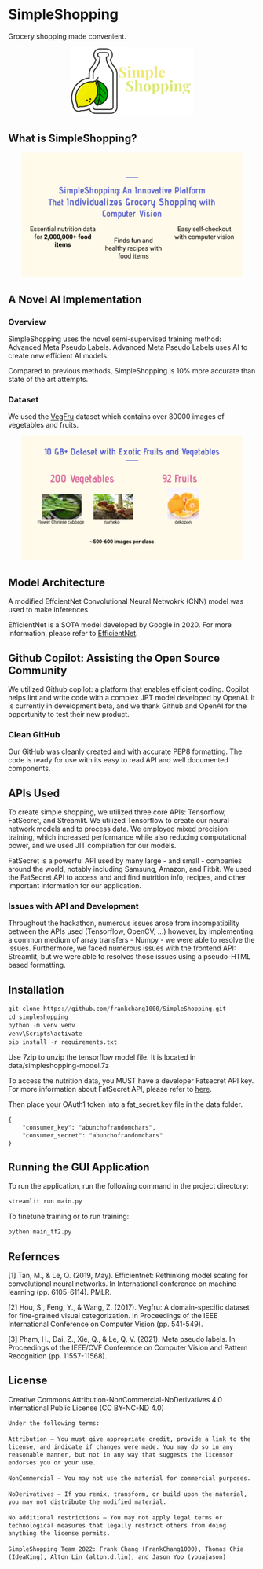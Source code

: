 # SimpleShopping

Grocery shopping made convenient.

<p align="center">
  <img src="https://github.com/frankchang1000/SimpleShopping/blob/main/data/logo.png", width="250"/>
</p>

## What is SimpleShopping?

<p align="center">
  <img src="https://github.com/frankchang1000/SimpleShopping/blob/main/data/SimpleShopping-functions.png", width=450/>
</p>

## A Novel AI Implementation

### Overview

SimpleShopping uses the novel semi-supervised training method: Advanced Meta Pseudo Labels. Advanced Meta Pseudo Labels uses AI to create new efficient AI models.

Compared to previous methods, SimpleShopping is 10% more accurate than state of the art attempts.

### Dataset

We used the [VegFru](https://openaccess.thecvf.com/content_ICCV_2017/papers/Hou_VegFru_A_Domain-Specific_ICCV_2017_paper.pdf) dataset which contains over 80000 images of vegetables and fruits.

<p align="center">
  <img src="https://github.com/frankchang1000/SimpleShopping/blob/main/data/SimpleShopping-dataset.png", width="450"/>
</p>

## Model Architecture

A modified EffcientNet Convolutional Neural Netwokrk (CNN) model was used to make inferences.

EfficientNet is a SOTA model developed by Google in 2020. For more information, please refer to [EfficientNet](https://arxiv.org/abs/1905.11946).

## Github Copilot: Assisting the Open Source Community

We utilized Github copilot: a platform that enables efficient coding. Copilot helps lint and write code with a complex JPT model developed by OpenAI. It is currently in development beta, and we thank Github and OpenAI for the opportunity to test their new product.

### Clean GitHub

Our [GitHub](https://github.com/frankchang1000/SimpleShopping/blob/main/README.md) was cleanly created and with accurate PEP8 formatting. The code is ready for use with its easy to read API and well documented components.

## APIs Used

To create simple shopping, we utilized three core APIs: Tensorflow, FatSecret, and Streamlit. We utilized Tensorflow to create our neural network models and to process data. We employed mixed precision training, which increased performance while also reducing computational power, and we used JIT compilation for our models.

FatSecret is a powerful API used by many large - and small - companies around the world, notably including Samsung, Amazon, and Fitbit. We used the FatSecret API to access and and find nutrition info, recipes, and other important information for our application.

### Issues with API and Development

Throughout the hackathon, numerous issues arose from incompatibility between the APIs used (Tensorflow, OpenCV, ...) however, by implementing a common medium of array transfers - Numpy - we were able to resolve the issues. Furthermore, we faced numerous issues with the frontend API: Streamlit, but we were able to resolves those issues using a pseudo-HTML based formatting.

## Installation

```python
git clone https://github.com/frankchang1000/SimpleShopping.git
cd simpleshopping
python -m venv venv
venv\Scripts\activate
pip install -r requirements.txt
```

Use 7zip to unzip the tensorflow model file. It is located in data/simpleshopping-model.7z

To access the nutrition data, you MUST have a developer Fatsecret API key. For more information about FatSecret API, please refer to [here](https://platform.fatsecret.com/api/Default.aspx).

Then place your OAuth1 token into a fat_secret.key file in the data folder.

```
{
    "consumer_key": "abunchofrandomchars",
    "consumer_secret": "abunchofrandomchars"
}
```

## Running the GUI Application

To run the application, run the following command in the project directory:

```python
streamlit run main.py
```

To finetune training or to run training:

```python
python main_tf2.py 
```

## Refernces

[1] Tan, M., & Le, Q. (2019, May). Efficientnet: Rethinking model scaling for convolutional neural networks. In International conference on machine learning (pp. 6105-6114). PMLR.

[2] Hou, S., Feng, Y., & Wang, Z. (2017). Vegfru: A domain-specific dataset for fine-grained visual categorization. In Proceedings of the IEEE International Conference on Computer Vision (pp. 541-549).

[3] Pham, H., Dai, Z., Xie, Q., & Le, Q. V. (2021). Meta pseudo labels. In Proceedings of the IEEE/CVF Conference on Computer Vision and Pattern Recognition (pp. 11557-11568).

## License

Creative Commons Attribution-NonCommercial-NoDerivatives 4.0 International Public License (CC BY-NC-ND 4.0)


    Under the following terms:

    Attribution — You must give appropriate credit, provide a link to the license, and indicate if changes were made. You may do so in any reasonable manner, but not in any way that suggests the licensor endorses you or your use.

    NonCommercial — You may not use the material for commercial purposes.

    NoDerivatives — If you remix, transform, or build upon the material, you may not distribute the modified material.

    No additional restrictions — You may not apply legal terms or technological measures that legally restrict others from doing anything the license permits.

    SimpleShopping Team 2022: Frank Chang (FrankChang1000), Thomas Chia (IdeaKing), Alton Lin (alton.d.lin), and Jason Yoo (youajason)
